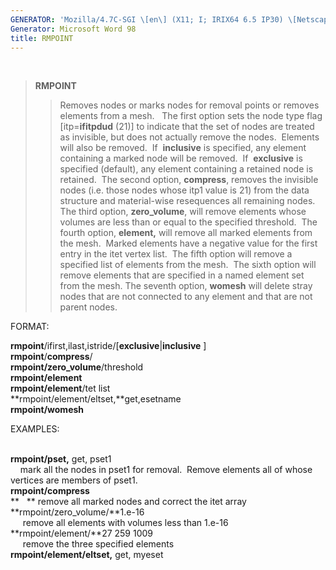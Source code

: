 ```yaml
---
GENERATOR: 'Mozilla/4.7C-SGI \[en\] (X11; I; IRIX64 6.5 IP30) \[Netscape\]'
Generator: Microsoft Word 98
title: RMPOINT
---
```


 

> **RMPOINT**
>
> > Removes nodes or marks nodes for removal points or removes elements
> > from a mesh.   The first option sets the node type flag 
> > \[itp=**ifitpdud** (21)\] to indicate that the set of nodes are
> > treated as invisible, but does not actually remove the nodes. 
> > Elements will also be removed.  If  **inclusive** is specified, any
> > element containing a marked node will be removed.  If  **exclusive**
> > is specified (default), any element containing a retained node is
> > retained.  The second option, **compress**, removes the invisible
> > nodes (i.e. those nodes whose itp1 value is 21) from the data
> > structure and material-wise resequences all remaining nodes.  The
> > third option, **zero\_volume**, will remove elements whose volumes
> > are less than or equal to the specified threshold.  The fourth
> > option, **element,** will remove all marked elements from the mesh. 
> > Marked elements have a negative value for the first entry in the
> > itet vertex list.  The fifth option will remove a specified list of
> > elements from the mesh.  The sixth option will remove elements that
> > are specified in a named element set from the mesh. The seventh
> > option, **womesh** will delete stray nodes that are not connected to
> > any element and that are not parent nodes.

FORMAT:

**rmpoint**/ifirst,ilast,istride/\[**exclusive**|**inclusive** \]\
**rmpoint**/**compress**/\
**rmpoint/zero\_volume**/threshold\
**rmpoint/element**\
**rmpoint/element**/tet list\
**rmpoint/element/eltset,**get,esetname\
**rmpoint/womesh**

EXAMPLES:\
 

**rmpoint/pset,** get, pset1\
    mark all the nodes in pset1 for removal.  Remove elements all of
whose vertices are members of pset1.\
**rmpoint/compress**\
**   ** remove all marked nodes and correct the itet array\
**rmpoint/zero\_volume/**1.e-16\
     remove all elements with volumes less than 1.e-16\
**rmpoint/element/**27 259 1009\
     remove the three specified elements\
**rmpoint/element/eltset,** get, myeset
